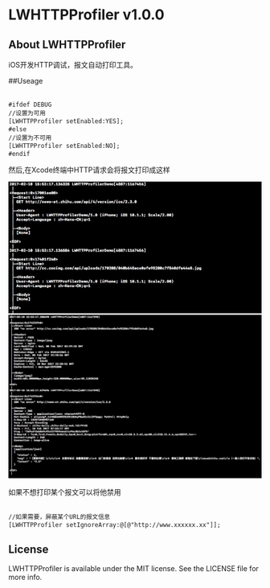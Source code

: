 


# LWHTTPProfiler v1.0.0

## About LWHTTPProfiler


iOS开发HTTP调试，报文自动打印工具。



##Useage


```objc

#ifdef DEBUG
//设置为可用
[LWHTTPProfiler setEnabled:YES];
#else
//设置为不可用
[LWHTTPProfiler setEnabled:NO];
#endif

```

然后,在Xcode终端中HTTP请求会将报文打印成这样

![](https://github.com/waynezxcv/LWHTTPProfiler/raw/master/img/1.png)
![](https://github.com/waynezxcv/LWHTTPProfiler/raw/master/img/2.png)


如果不想打印某个报文可以将他禁用

```objc

//如果需要，屏蔽某个URL的报文信息
[LWHTTPProfiler setIgnoreArray:@[@"http://www.xxxxxx.xx"]];

```

## License

LWHTTPProfiler is available under the MIT license. See the LICENSE file for more info.



